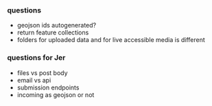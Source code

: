 ### questions
- geojson ids autogenerated?
- return feature collections
- folders for uploaded data and for live accessible media is different

### questions for Jer
- files vs post body
- email vs api
- submission endpoints
- incoming as geojson or not